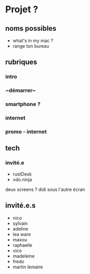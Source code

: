 # Projet ?

## noms possibles
* what's in my mac ?
* range ton bureau

## rubriques
### intro
### ~démarrer~
### smartphone ?
### internet
### promo - internet

## tech
### invité.e
* rustDesk
* vdo.ninja

deux screens ? 
didi sous l'autre écran


## invité.e.s
* nico
* sylvain
* adeline
* lea ware
* maxou
* raphaelle
* vico
* madeleine
* fredo
* martin lemaire


